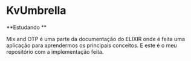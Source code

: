 # KvUmbrella

**Estudando **

Mix and OTP é uma parte da documentação do ELIXIR onde é feita uma aplicação
para aprendermos os principais conceitos.
E este é o meu repositório com a implementação feita.
